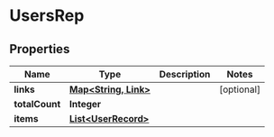 

# UsersRep


## Properties

Name | Type | Description | Notes
------------ | ------------- | ------------- | -------------
**links** | [**Map&lt;String, Link&gt;**](Link.md) |  |  [optional]
**totalCount** | **Integer** |  | 
**items** | [**List&lt;UserRecord&gt;**](UserRecord.md) |  | 



